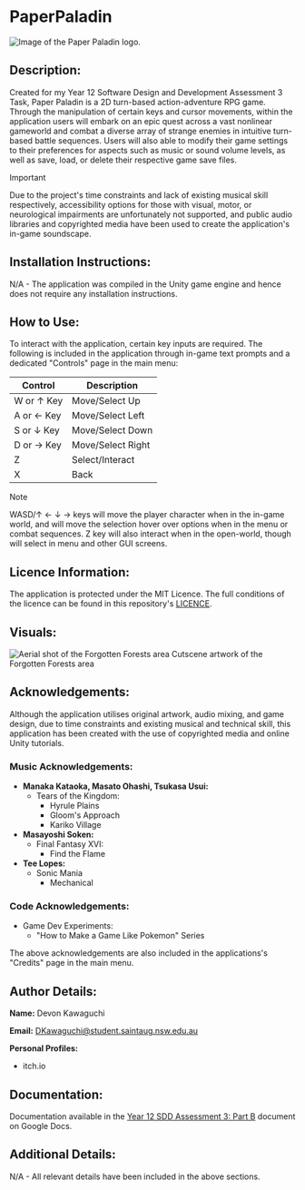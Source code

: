 # PaperPaladin
![Image of the Paper Paladin logo.](https://github.com/DevonKawaguchi/PaperPaladin/assets/150311640/b2578251-f31d-4606-8441-32e63b760aff)

## Description:
Created for my Year 12 Software Design and Development Assessment 3 Task, Paper Paladin is a 2D turn-based action-adventure RPG game. Through the manipulation of certain keys and cursor movements, within the application users will embark on an epic quest across a vast nonlinear gameworld and combat a diverse array of strange enemies in intuitive turn-based battle sequences. Users will also able to modify their game settings to their preferences for aspects such as music or sound volume levels, as well as save, load, or delete their respective game save files. 

> [!IMPORTANT]
> Due to the project's time constraints and lack of existing musical skill respectively, accessibility options for those with visual, motor, or neurological impairments are unfortunately not supported, and public audio libraries and copyrighted media have been used to create the application's in-game soundscape.

## Installation Instructions:
N/A - The application was compiled in the Unity game engine and hence does not require any installation instructions. 

## How to Use:
To interact with the application, certain key inputs are required. The following is included in the application through in-game text prompts and a dedicated "Controls" page in the main menu:

| Control | Description |
| --- | --- |
| W or ↑ Key | Move/Select Up |
| A or ← Key | Move/Select Left |
| S or ↓ Key | Move/Select Down |
| D or → Key | Move/Select Right |
| Z | Select/Interact |
| X | Back |

> [!NOTE]
> WASD/↑ ← ↓ → keys will move the player character when in the in-game world, and will move the selection hover over options when in the menu or combat sequences. Z key will also interact when in the open-world, though will select in menu and other GUI screens.

## Licence Information:
The application is protected under the MIT Licence. The full conditions of the licence can be found in this repository's [LICENCE](https://github.com/DevonKawaguchi/PaperPaladin/blob/8daaa0da968ec19d10b63b6a94b02d20e9ac40ee/LICENCE).

## Visuals:
![Aerial shot of the Forgotten Forests area](https://github.com/DevonKawaguchi/PaperPaladin/assets/150311640/1e75745f-974a-4cd9-a554-d38306f3ffba/)
Cutscene artwork of the Forgotten Forests area

## Acknowledgements:
Although the application utilises original artwork, audio mixing, and game design, due to time constraints and existing musical and technical skill, this application has been created with the use of copyrighted media and online Unity tutorials.

### Music Acknowledgements:
   - **Manaka Kataoka, Masato Ohashi, Tsukasa Usui:**
     - Tears of the Kingdom:
        - Hyrule Plains
        - Gloom's Approach
        - Kariko Village
   - **Masayoshi Soken:**
     - Final Fantasy XVI:
        - Find the Flame
   - **Tee Lopes:**
     - Sonic Mania
        - Mechanical

### Code Acknowledgements:
   - Game Dev Experiments:
     - "How to Make a Game Like Pokemon" Series

The above acknowledgements are also included in the applications's "Credits" page in the main menu.

## Author Details:
**Name:** Devon Kawaguchi

**Email:** DKawaguchi@student.saintaug.nsw.edu.au

**Personal Profiles:**
   * itch.io

## Documentation:
Documentation available in the [Year 12 SDD Assessment 3: Part B](https://docs.google.com/document/d/1GwFecuRqhQ_H97o8JEWmYJL6XtfuknjHlv-aiR1z5Gs/edit?usp=sharing ) document on Google Docs.

## Additional Details:
N/A - All relevant details have been included in the above sections.
